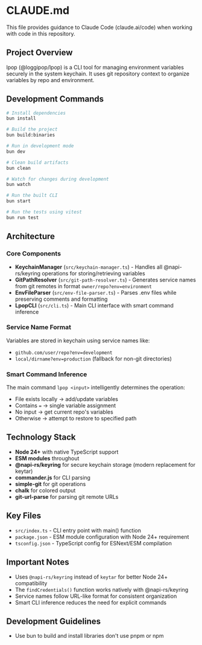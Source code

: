 # CLAUDE.md

This file provides guidance to Claude Code (claude.ai/code) when working with code in this repository.

## Project Overview

lpop (@loggipop/lpop) is a CLI tool for managing environment variables securely in the system keychain. It uses git repository context to organize variables by repo and environment.

## Development Commands

```bash
# Install dependencies
bun install

# Build the project
bun build:binaries

# Run in development mode
bun dev

# Clean build artifacts
bun clean

# Watch for changes during development
bun watch

# Run the built CLI
bun start

# Run the tests using vitest
bun run test
```

## Architecture

### Core Components

- **KeychainManager** (`src/keychain-manager.ts`) - Handles all @napi-rs/keyring operations for storing/retrieving variables
- **GitPathResolver** (`src/git-path-resolver.ts`) - Generates service names from git remotes in format `owner/repo?env=environment`
- **EnvFileParser** (`src/env-file-parser.ts`) - Parses .env files while preserving comments and formatting
- **LpopCLI** (`src/cli.ts`) - Main CLI interface with smart command inference

### Service Name Format

Variables are stored in keychain using service names like:

- `github.com/user/repo?env=development`
- `local/dirname?env=production` (fallback for non-git directories)

### Smart Command Inference

The main command `lpop <input>` intelligently determines the operation:

- File exists locally → add/update variables
- Contains `=` → single variable assignment
- No input → get current repo's variables
- Otherwise → attempt to restore to specified path

## Technology Stack

- **Node 24+** with native TypeScript support
- **ESM modules** throughout
- **@napi-rs/keyring** for secure keychain storage (modern replacement for keytar)
- **commander.js** for CLI parsing
- **simple-git** for git operations
- **chalk** for colored output
- **git-url-parse** for parsing git remote URLs

## Key Files

- `src/index.ts` - CLI entry point with main() function
- `package.json` - ESM module configuration with Node 24+ requirement
- `tsconfig.json` - TypeScript config for ESNext/ESM compilation

## Important Notes

- Uses `@napi-rs/keyring` instead of `keytar` for better Node 24+ compatibility
- The `findCredentials()` function works natively with @napi-rs/keyring
- Service names follow URL-like format for consistent organization
- Smart CLI inference reduces the need for explicit commands

## Development Guidelines

- Use bun to build and install libraries don't use pnpm or npm
